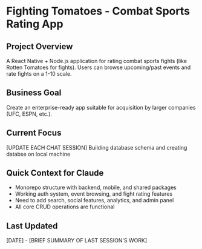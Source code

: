 # Fighting Tomatoes - Combat Sports Rating App

## Project Overview
A React Native + Node.js application for rating combat sports fights (like Rotten Tomatoes for fights). Users can browse upcoming/past events and rate fights on a 1-10 scale.

## Business Goal
Create an enterprise-ready app suitable for acquisition by larger companies (UFC, ESPN, etc.).

## Current Focus
[UPDATE EACH CHAT SESSION]
Building database schema and creating databse on local machine

## Quick Context for Claude
- Monorepo structure with backend, mobile, and shared packages
- Working auth system, event browsing, and fight rating features
- Need to add search, social features, analytics, and admin panel
- All core CRUD operations are functional

## Last Updated
[DATE] - [BRIEF SUMMARY OF LAST SESSION'S WORK]